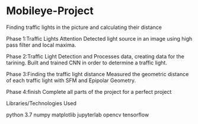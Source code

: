 # Mobileye-Project
Finding traffic lights in the picture and calculating their distance

Phase 1:Traffic Lights Attention
Detected light source in an image using high pass filter and local maxima.

Phase 2:Traffic Light Detection and Processes data,
creating data for the tarining. Built and trained CNN in order to determine a traffic light.

Phase 3:Finding the traffic light distance
Measured the geometric distance of each traffic light with SFM and Epipolar Geometry.

Phase 4:finish
Complete all parts of the project for a perfect project

Libraries/Technologies Used

python 3.7
numpy
matplotlib
jupyterlab
opencv
tensorflow

